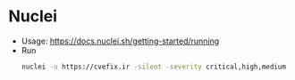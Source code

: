 # Nuclei
- Usage: https://docs.nuclei.sh/getting-started/running
- Run
  ```bash
  nuclei -u https://cvefix.ir -silent -severity critical,high,medium
  ```

